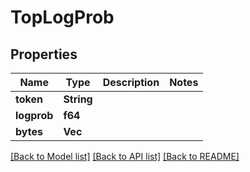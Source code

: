 # TopLogProb

## Properties

Name | Type | Description | Notes
------------ | ------------- | ------------- | -------------
**token** | **String** |  | 
**logprob** | **f64** |  | 
**bytes** | **Vec<i32>** |  | 

[[Back to Model list]](../README.md#documentation-for-models) [[Back to API list]](../README.md#documentation-for-api-endpoints) [[Back to README]](../README.md)


